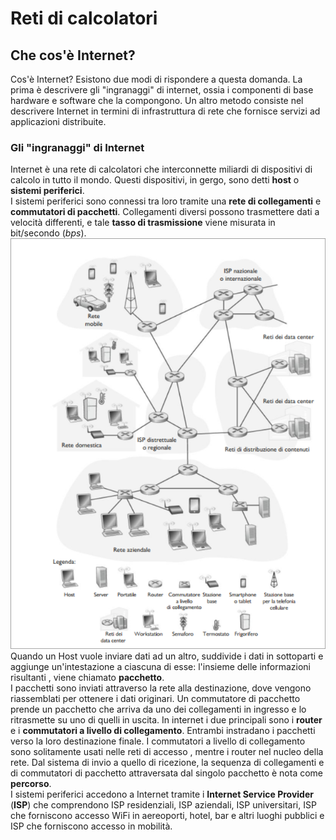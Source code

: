# Reti di calcolatori
## Che cos'è Internet?
Cos'è Internet? Esistono due modi di rispondere a questa domanda. La prima è descrivere gli "ingranaggi" di internet, ossia i componenti di  base hardware e software che la compongono. Un altro metodo consiste nel descrivere Internet in termini di infrastruttura di rete che fornisce servizi ad applicazioni distribuite.

### Gli "ingranaggi" di Internet
Internet è una rete di calcolatori che interconnette miliardi di dispositivi di calcolo in tutto il mondo. Questi dispositivi, in gergo, sono detti **host** o **sistemi periferici**.  
I sistemi periferici sono connessi tra loro tramite una **rete di collegamenti** e **commutatori di pacchetti**. Collegamenti diversi possono trasmettere dati a velocità differenti, e tale **tasso di trasmissione** viene misurata in bit/secondo (*bps*).  
![Componenti di base di Internet](./Screen/componenti_internet.png)  
Quando un Host vuole inviare dati ad un altro, suddivide i dati in sottoparti e aggiunge un'intestazione a ciascuna di esse: l'insieme delle informazioni risultanti , viene chiamato **pacchetto**.  
I pacchetti sono inviati attraverso la rete alla destinazione, dove vengono riassemblati per ottenere i dati originari. Un commutatore di pacchetto prende un pacchetto che arriva da uno dei collegamenti in ingresso e lo ritrasmette su uno di quelli in uscita. In internet i due principali sono i **router** e i **commutatori a livello di collegamento**. Entrambi instradano i pacchetti verso la loro destinazione finale. I commutatori a livello di collegamento sono solitamente usati nelle reti di accesso , mentre i router nel nucleo della rete. Dal sistema di invio a quello di ricezione, la sequenza di collegamenti e di commutatori di pacchetto attraversata dal singolo pacchetto è nota come **percorso**.  
I sistemi periferici accedono a Internet tramite i **Internet Service Provider** (**ISP**) che comprendono ISP residenziali, ISP aziendali, ISP universitari, ISP che forniscono accesso WiFi in aereoporti, hotel, bar e altri luoghi pubblici e ISP che forniscono accesso in mobilità.  

